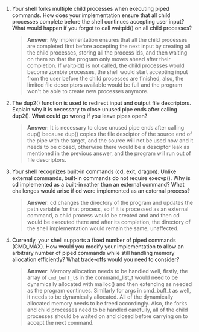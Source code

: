 1. Your shell forks multiple child processes when executing piped commands. How does your implementation ensure that all child processes complete before the shell continues accepting user input? What would happen if you forgot to call waitpid() on all child processes?

    > **Answer**:  My implementation ensures that all the child processes are completed first before accepting the next input by creating all the child processes, storing all the process ids, and then waiting on them so that the program only moves ahead after their completion. If waitpid() is not called, the child processes would become zombie processes, the shell would start accepting input from the user before the child processes are finished, also, the limited file descriptors available would be full and the program won't be able to create new processes anymore.

2. The dup2() function is used to redirect input and output file descriptors. Explain why it is necessary to close unused pipe ends after calling dup2(). What could go wrong if you leave pipes open?

    > **Answer**:  It is necessary to close unused pipe ends after calling dup() because dup() copies the file desciptor of the source end of the pipe with the target, and the source will not be used now and it needs to be closed, otherwise there would be a desciptor leak as mentioned in the previous answer, and the program will run out of file descriptors.

3. Your shell recognizes built-in commands (cd, exit, dragon). Unlike external commands, built-in commands do not require execvp(). Why is cd implemented as a built-in rather than an external command? What challenges would arise if cd were implemented as an external process?

    > **Answer**:  cd changes the directory of the program and updates the path variable for that process, so if it is processed as an external command, a child process would be created and and then cd would be executed there and after its completion, the directory of the shell implementation would remain the same, unaffected. 

4. Currently, your shell supports a fixed number of piped commands (CMD_MAX). How would you modify your implementation to allow an arbitrary number of piped commands while still handling memory allocation efficiently? What trade-offs would you need to consider?

    > **Answer**:  Memory allocation needs to be handled well, firstly, the array of `cmd_buff_t`s in the command_list_t would need to be dynamically allocated with malloc() and then extending as needed as the program continues. Similarly for args in cmd_buff_t as well, it needs to be dynamically allocated. All of the dynamically allocated memory needs to be freed accordingly. Also, the forks and child processes need to be handled carefully, all of the child processes should be waited on and closed before carrying on to accept the next command.